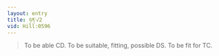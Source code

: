 ```yaml
---
layout: entry
title: ཉན་√2
vid: Hill:0596
---
```

> To be able CD\. To be suitable, fitting, possible DS\. To be fit for TC\.


